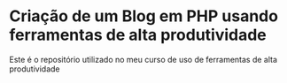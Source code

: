 # Criação de um Blog em PHP usando ferramentas de alta produtividade
Este é o repositório utilizado no meu curso de uso de ferramentas de alta produtividade
